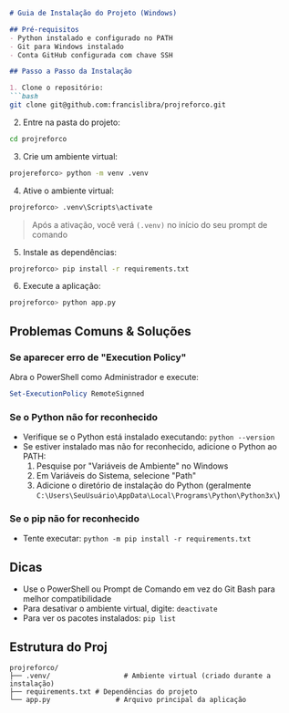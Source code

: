 ```markdown
# Guia de Instalação do Projeto (Windows)

## Pré-requisitos
- Python instalado e configurado no PATH
- Git para Windows instalado
- Conta GitHub configurada com chave SSH

## Passo a Passo da Instalação

1. Clone o repositório:
```bash
git clone git@github.com:francislibra/projreforco.git
```

2. Entre na pasta do projeto:
```bash
cd projreforco
```

3. Crie um ambiente virtual:
```bash
projereforco> python -m venv .venv
```

4. Ative o ambiente virtual:
```bash
projreforco> .venv\Scripts\activate
```
> Após a ativação, você verá `(.venv)` no início do seu prompt de comando

5. Instale as dependências:
```bash
projreforco> pip install -r requirements.txt
```

6. Execute a aplicação:
```bash
projreforco> python app.py
```

## Problemas Comuns & Soluções

### Se aparecer erro de "Execution Policy"
Abra o PowerShell como Administrador e execute:
```powershell
Set-ExecutionPolicy RemoteSignned
```

### Se o Python não for reconhecido
- Verifique se o Python está instalado executando: `python --version`
- Se estiver instalado mas não for reconhecido, adicione o Python ao PATH:
  1. Pesquise por "Variáveis de Ambiente" no Windows
  2. Em Variáveis do Sistema, selecione "Path"
  3. Adicione o diretório de instalação do Python (geralmente `C:\Users\SeuUsuário\AppData\Local\Programs\Python\Python3x\`)

### Se o pip não for reconhecido
- Tente executar: `python -m pip install -r requirements.txt`

## Dicas
- Use o PowerShell ou Prompt de Comando em vez do Git Bash para melhor compatibilidade
- Para desativar o ambiente virtual, digite: `deactivate`
- Para ver os pacotes instalados: `pip list`

## Estrutura do Proj
```
projreforco/
├── .venv/                  # Ambiente virtual (criado durante a instalação)
├── requirements.txt # Dependências do projeto
└── app.py                # Arquivo principal da aplicação
```


